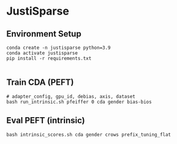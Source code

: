# JustiSparse

## Environment Setup
```
conda create -n justisparse python=3.9
conda activate justisparse
pip install -r requirements.txt


```

## Train CDA (PEFT)
```
# adapter_config, gpu_id, debias, axis, dataset
bash run_intrinsic.sh pfeiffer 0 cda gender bias-bios
```

## Eval PEFT (intrinsic)
```
bash intrinsic_scores.sh cda gender crows prefix_tuning_flat
```